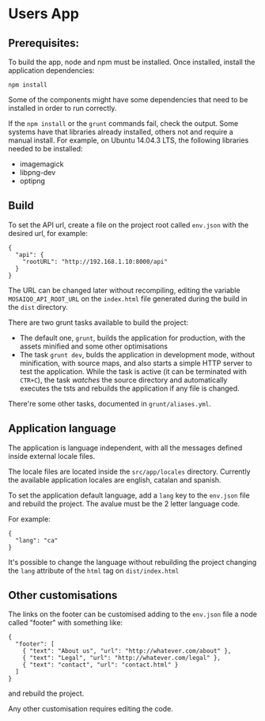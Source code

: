 # Users App

## Prerequisites:

To build the app, node and npm must be installed. Once installed, install the application dependencies:

```
npm install
```

Some of the components might have some dependencies that need to be installed in order to run correctly.

If the `npm install` or the `grunt` commands fail, check the output. Some systems have that libraries already installed, others not and require a manual install. For example, on Ubuntu 14.04.3 LTS, the following libraries needed to be installed:

- imagemagick
- libpng-dev
- optipng


## Build

To set the API url, create a file on the project root called `env.json` with the desired url, for example:

```
{
  "api": {
    "rootURL": "http://192.168.1.10:8000/api"
  }
}
```

The URL can be changed later without recompiling, editing the variable `MOSAIQO_API_ROOT_URL` on the `index.html` file generated during the build in the `dist` directory.

There are two grunt tasks available to build the project:

- The default one, `grunt`, builds the application for production, with the assets minified and some other optimisations
- The task `grunt dev`, bulds the application in development mode, without minification, with source maps, and also starts a simple HTTP server to test the application. While the task is active (it can be terminated with `CTR+C`), the task _watches_ the source directory and automatically executes the tsts and rebuilds the application if any file is changed.

There're some other tasks, documented in `grunt/aliases.yml`.


## Application language

The application is language independent, with all the messages defined inside external locale files.

The locale files are located inside the `src/app/locales` directory. Currently the available application locales are english, catalan and spanish.

To set the application default language, add a `lang` key to the `env.json` file and rebuild the project. The avalue must be the 2 letter language code.

For example:

```
{
  "lang": "ca"
}
```

It's possible to change the language without rebuilding the project changing the `lang` attribute of the `html` tag on `dist/index.html`


## Other customisations

The links on the footer can be customised adding to the `env.json` file a node called "footer" with something like:

```
{
  "footer": [
    { "text": "About us", "url": "http://whatever.com/about" },
    { "text": "Legal", "url": "http://whatever.com/legal" },
    { "text": "contact", "url": "contact.html" }
  ]
}
```

and rebuild the project.

Any other customisation requires editing the code.
